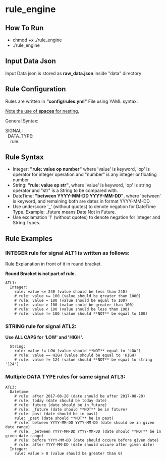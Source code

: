 # rule_engine

## How To Run

* chmod +x ./rule_engine
* ./rule_engine

## Input Data Json
Input Data json is stored as **raw_data.json** inside "data" directory

## Rule Configuration
Rules are written in **"config/rules.yml"** File using YAML syntax.

<u>Note the use of **spaces** for nesting.</u>

General Syntax:

SIGNAL:<br>
&nbsp;&nbsp;DATA_TYPE:<br>
&nbsp;&nbsp;&nbsp;&nbsp;rule: <expression>

## Rule Syntax
* Integer: **"rule: value op number"** where 'value' is keyword, 'op' is operator for integer operation and "number" is any integer or floating number
* String: **"rule: value op str"**, where 'value' is keyword, 'op' is string operator and "str" is a String to be compared with.
* DateTime: **"between YYYY-MM-DD YYYY-MM-DD"**, where 'between' is keyword, and remaining both are dates in format YYYY-MM-DD.
* Use underscore '_' (without quotes) to denote negation for DateTime Type.
Example: _future means Date Not in Future.
* Use exclamation '!' (without quotes) to denote negation for Integer and String Types.

## Rule Examples
### INTEGER rule for signal ALT1 is written as follows:
Rule Explanation in front of it in round bracket.

**Round Bracket is not part of rule.**

```
ATL1:
  Integer:
    rule: value <= 240 (value should be less than 240)
    # rule: value >= 100 (value should be greater than 1000)
    # rule: value = 100 (value should be equal to 100)
    # rule: value > 100 (value shold be greater than 100)
    # rule: value < 100 (value should be less than 100)
    # rule: value != 100 (value should **NOT** be equal to 100)
```

### STRING rule for signal ATL2:

**Use ALL CAPS for 'LOW' and 'HIGH'.**

```ATL2:
  String:
    rule: value != LOW (value should **NOT** equal to 'LOW')
    # rule: value == HIGH (value should be equal to 'HIGH)
    # rule: value != 124 (value should **NOT** be equal to string '124')
```

### Multiple DATA TYPE rules for same signal ATL3:
```
ATL3:
  Datetime:
    # rule: after 2017-08-20 (date should be after 2017-08-20)
    # rule: today (date should be today date)
    # rule: future (date should be in future)
    # rule: _future (date should **NOT** be in future)
    # rule: past (date should be in past)
    rule: _past (date should **NOT** be in past)
    # rule: between YYYY-MM-DD YYYY-MM-DD (date should be in given date range)
    # rule: _between YYYY-MM-DD YYYY-MM-DD (date should **NOT** be in given date range)
    # rule: before YYYY-MM-DD (date should occure before given date)
    # rule: after YYYY-MM-DD (date should occure after given date)
  Integer:
    rule: value > 0 (value should be greater than 0)
```    